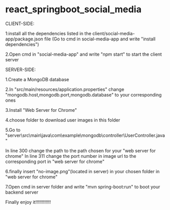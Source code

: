 # react_springboot_social_media

CLIENT-SIDE:

1:install all the dependencies listed in the client/social-media-app/package.json file
(Go to cmd in social-media-app and write "install dependencies")

2.Open cmd in "social-media-app" and write "npm start" to start the client server


SERVER-SIDE:

1.Create a MongoDB database

2.In "src/main/resources/application.properties" change "mongodb.host,mongodb.port,mongodb.database" to your corresponding ones

3.Install "Web Server for Chrome"

4.choose folder to download user images in this folder

5.Go to "server\src\main\java\com\example\mongodb\controller\UserController.java"

In line 300 change the path to the path chosen for your "web server for chrome"
In line 311 change the port number in image url to the corresponding port in "web server for chrome"

6.finally insert "no-image.png"(located in server) in your chosen folder in "web server for chrome"

7.Open cmd in server folder and write "mvn spring-boot:run" to boot your backend server

Finally enjoy it!!!!!!!!!!!!
